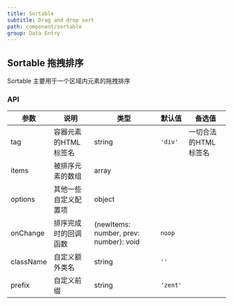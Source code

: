 ```yaml
---
title: Sortable
subtitle: Drag and drop sort
path: component/sortable
group: Data Entry
---
```


## Sortable 拖拽排序

Sortable 主要用于一个区域内元素的拖拽排序

### API

| 参数             	 	| 说明                          | 类型                | 默认值       		 | 备选值           							  			         |
| ------------------ | ---------------------------- | ------------------- | ---------------- | --------------------------------------------  |
| tag | 容器元素的HTML标签名           | string              | `'div'`            |                    一切合法的HTML标签名                       |
| items      		 | 被排序元素的数组                   | array                |           |  							  			         |
| options   |  		其他一些自定义配置项			 | object 						 |  				  | 														   			          |
| onChange           | 排序完成时的回调函数									| (newItems: number, prev: number): void | `noop`           |                         |
| className          | 自定义额外类名                  | string              | `''`						 |                             |
| prefix             | 自定义前缀                     | string              | `'zent'`				  |															|

